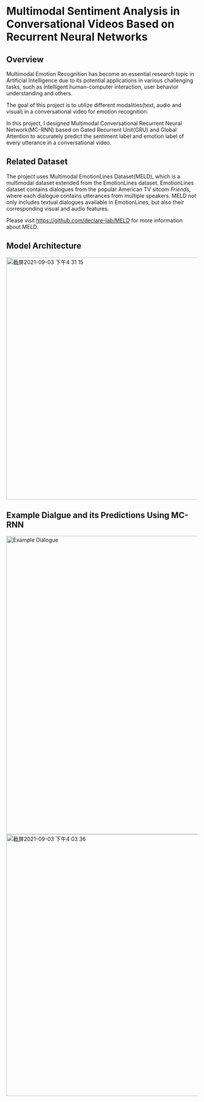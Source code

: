 # Multimodal Sentiment Analysis in Conversational Videos Based on Recurrent Neural Networks
## Overview
Multimodal Emotion Recognition has become an essential research topic in Artificial Intelligence due to its potential applications in various challenging tasks, such as intelligent human-computer interaction, user behavior understanding and others. 

The goal of this project is to utilize different modalities(text, audio and visual) in a conversational video for emotion recognition.

In this project, I designed Multimodal Conversational Recurrent Neural Network(MC-RNN) based on Gated Recurrent Unit(GRU) and Global Attention to accurately predict the sentiment label and emotion label of every utterance in a conversational video.


## Related Dataset
The project uses Multimodal EmotionLines Dataset(MELD), which is a multimodal dataset extended from the EmotionLines dataset. EmotionLines dataset contains dialogues from the popular American TV sitcom *Friends*, where each dialogue contains utterances from multiple speakers. MELD not only includes textual dialogues available in EmotionLines, but also their corresponding visual and audio features.

Please visit https://github.com/declare-lab/MELD for more information about MELD.


## Model Architecture
<img width="638" alt="截屏2021-09-03 下午4 31 15" src="https://user-images.githubusercontent.com/37060800/131975662-04154bea-3898-4a81-925e-2ba12bb5ed4d.png">


## Example Dialgue and its Predictions Using MC-RNN
<img width="786" alt="Example Dialogue" src="https://user-images.githubusercontent.com/37060800/131972610-f5f4e067-d8d5-4c2b-aa0c-373ac1305b83.png">
 <img width="690" alt="截屏2021-09-03 下午4 03 36" src="https://user-images.githubusercontent.com/37060800/131972856-1efcaeab-98a5-4286-8355-c4b1f24c2ebe.png">






